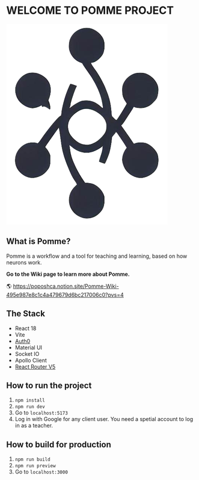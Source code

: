 # WELCOME TO POMME PROJECT

![Pomme Logo](./public/pomme_logo.png)

## What is Pomme?
Pomme is a workflow and a tool for teaching and learning, based on how neurons work.

**Go to the Wiki page to learn more about Pomme.**

🌎 https://poposhca.notion.site/Pomme-Wiki-495e987e8c1c4a479679d6bc217006c0?pvs=4

## The Stack
* React 18
* Vite
* [Auth0](https://auth0.com/)
* Material UI
* Socket IO
* Apollo Client
* [React Router V5](https://v5.reactrouter.com/)

## How to run the project
1. `npm install`
2. `npm run dev`
3. Go to `localhost:5173`
4. Log in with Google for any client user. You need a spetial account to log in as a teacher.

## How to build for production
1. `npm run build`
2. `npm run preview`
3. Go to `localhost:3000`
